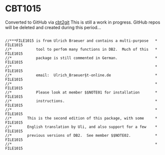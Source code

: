 # CBT1015
Converted to GitHub via [cbt2git](https://github.com/wizardofzos/cbt2git)
This is still a work in progress. GitHub repos will be deleted and created during this period...
~~~~~~~~~~~~~~~~

//***FILE1015 is from Ulrich Braeuer and contains a multi-purpose   *   FILE1015
//*           tool to perfom many functions in DB2.  Much of this   *   FILE1015
//*           package is still commented in German.                 *   FILE1015
//*                                                                 *   FILE1015
//*           email:  Ulrich_Braeuer§t-online.de                    *   FILE1015
//*                                                                 *   FILE1015
//*           Please look at member $$NOTE01 for installation       *   FILE1015
//*           instructions.                                         *   FILE1015
//*                                                                 *   FILE1015
//*       This is the second edition of this package, with some     *   FILE1015
//*       English translation by Uli, and also support for a few    *   FILE1015
//*       previous versions of DB2.  See member $$NOTE02.           *   FILE1015
//*                                                                 *   FILE1015
~~~~~~~~~~~~~~~~

